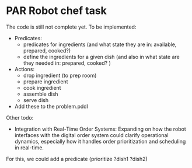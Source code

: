 # PAR Robot chef task

The code is still not complete yet. 
To be implemented: 
- Predicates: 
  - predicates for ingredients (and what state they are in: available, prepared, cooked?)
  - define the ingredients for a given dish (and also in what state are they needed in: prepared, cooked? )
- Actions: 
  - drop ingredient (to prep room)
  - prepare ingredient
  - cook ingredient
  - assemble dish
  - serve dish
- Add these to the problem.pddl


Other todo: 
- Integration with Real-Time Order Systems: Expanding on how the robot interfaces with the digital order system could clarify operational dynamics, especially how it handles order prioritization and scheduling in real-time.

For this, we could add a predicate (prioritize ?dish1 ?dish2)
    
